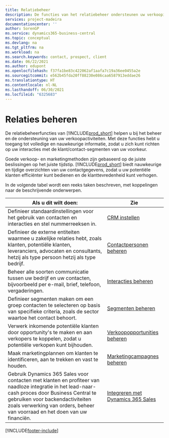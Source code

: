 ```yaml
---
title: Relatiebeheer
description: De functies van het relatiebeheer ondersteunen uw verkoopinspanningen en u kunt gegevens over contacten en prospects openen om klanten efficiënter te kunnen bedienen.
services: project-madeira
documentationcenter: ''
author: SorenGP
ms.service: dynamics365-business-central
ms.topic: conceptual
ms.devlang: na
ms.tgt_pltfrm: na
ms.workload: na
ms.search.keywords: contact, prospect, client
ms.date: 06/22/2021
ms.author: edupont
ms.openlocfilehash: f37fa1be83c422062af1aafa7c19a36ee0455a2e
ms.sourcegitcommit: e562b45fda20ff88230e086caa6587913eddae26
ms.translationtype: HT
ms.contentlocale: nl-NL
ms.lasthandoff: 06/30/2021
ms.locfileid: "6325683"
---
```

# <a name="managing-relationships"></a>Relaties beheren
De relatiebeheerfuncties van [!INCLUDE[prod_short](includes/prod_short.md)] helpen u bij het beheer en de ondersteuning van uw verkoopactiviteiten. Met deze functies hebt u toegang tot volledige en nauwkeurige informatie, zodat u zich kunt richten op uw interacties met de klant/contact-segmenten van uw voorkeur.

Goede verkoop- en marketingmethoden zijn gebaseerd op de juiste beslissingen op het juiste tijdstip. [!INCLUDE[prod_short](includes/prod_short.md)] biedt nauwkeurige en tijdige overzichten van uw contactgegevens, zodat u uw potentiële klanten efficiënter kunt bedienen en de klanttevredenheid kunt verhogen.

In de volgende tabel wordt een reeks taken beschreven, met koppelingen naar de beschrijvende onderwerpen.  

| Als u dit wilt doen: | Zie |
| --- | --- |
|Definieer standaardinstellingen voor het gebruik van contacten en interacties en stel nummerreeksen in.|[CRM instellen](marketing-setup-marketing.md)|
|Definieer de externe entiteiten waarmee u zakelijke relaties hebt, zoals klanten, potentiële klanten, leveranciers, advocaten en consultants, hetzij als type persoon hetzij als type bedrijf.|[Contactpersonen beheren](marketing-contacts.md)|
|Beheer alle soorten communicatie tussen uw bedrijf en uw contacten, bijvoorbeeld per e-mail, brief, telefoon, vergaderingen.|[Interacties beheren](marketing-interactions.md)|
|Definieer segmenten maken om een groep contacten te selecteren op basis van specifieke criteria, zoals de sector waartoe het contact behoort.|[Segmenten beheren](marketing-segments.md)|
|Verwerk inkomende potentiële klanten door opportunity's te maken en aan verkopers te koppelen, zodat u potentiële verkopen kunt bijhouden.|[Verkoopopportunities beheren](marketing-manage-sales-opportunities.md)|
|Maak marketingplannen om klanten te identificeren, aan te trekken en vast te houden.|[Marketingcampagnes beheren](marketing-campaigns.md)|
|Gebruik Dynamics 365 Sales voor contacten met klanten en profiteer van naadloze integratie in het lead-naar-cash proces door Business Central te gebruiken voor backendactiviteiten zoals verwerking van orders, beheer van voorraad en het doen van uw financiën.|[Integreren met Dynamics 365 Sales](marketing-integrate-dynamicscrm.md)|


[!INCLUDE[footer-include](includes/footer-banner.md)]